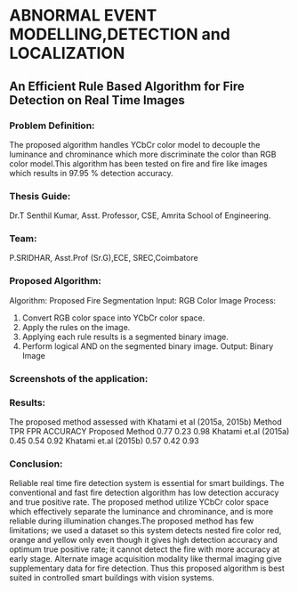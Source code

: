 # ABNORMAL EVENT MODELLING,DETECTION and LOCALIZATION

## An Efficient Rule Based Algorithm for Fire Detection on Real Time Images

### Problem Definition:

The proposed algorithm handles YCbCr color model to decouple the luminance and chrominance which more discriminate the color than RGB color model.This algorithm has been tested on fire and fire like images which results in 97.95 % detection accuracy.

### Thesis Guide: 
Dr.T Senthil Kumar, Asst. Professor, CSE, Amrita School of Engineering.

### Team:
P.SRIDHAR, Asst.Prof (Sr.G),ECE, SREC,Coimbatore 


### Proposed Algorithm:
Algorithm: Proposed Fire Segmentation
Input: RGB Color Image
Process:
1.	Convert RGB color space into YCbCr color space. 
2.	Apply the rules on the image. 
3.	Applying each rule results is a segmented binary image.
4.	Perform logical AND on the segmented binary image.
Output: Binary Image


### Screenshots of the application:






### Results:

The proposed method assessed with Khatami et al (2015a, 2015b)
Method	TPR	FPR	ACCURACY
Proposed Method	0.77	0.23	0.98
Khatami et.al (2015a)	0.45	0.54	0.92
Khatami et.al (2015b)	0.57	0.42	0.93



### Conclusion:
Reliable real time fire detection system is essential for smart buildings. The conventional and fast fire detection algorithm has low detection accuracy and true positive rate. The proposed method utilize YCbCr color space which effectively separate the luminance and chrominance, and is more reliable during illumination changes.The proposed method has few limitations; we used a dataset so this system detects nested fire color red, orange and yellow only even though it gives high detection accuracy and optimum true positive rate; it cannot detect the fire with more accuracy at early stage. Alternate image acquisition modality like thermal imaging give supplementary data for fire detection. Thus this proposed algorithm is best suited in controlled smart buildings with vision systems.







